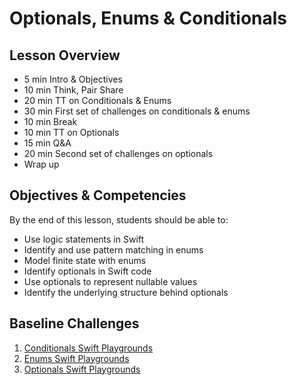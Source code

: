 # Optionals, Enums & Conditionals

## Lesson Overview
- 5 min Intro & Objectives
- 10 min Think, Pair Share
- 20 min TT on Conditionals & Enums
- 30 min  First set of challenges on conditionals & enums
- 10 min Break
- 10 min TT on Optionals
- 15 min Q&A
- 20 min Second set of challenges on optionals
- Wrap up

## Objectives & Competencies
By the end of this lesson, students should be able to:

- Use logic statements in Swift
- Identify and use pattern matching in enums
- Model finite state with enums
- Identify optionals in Swift code
- Use optionals to represent nullable values
- Identify the underlying structure behind optionals

## Baseline Challenges

1. [Conditionals Swift Playgrounds](assets/conditionals.zip)
1. [Enums Swift Playgrounds](assets/enums.zip)
1. [Optionals Swift Playgrounds](assets/optionals.zip)
